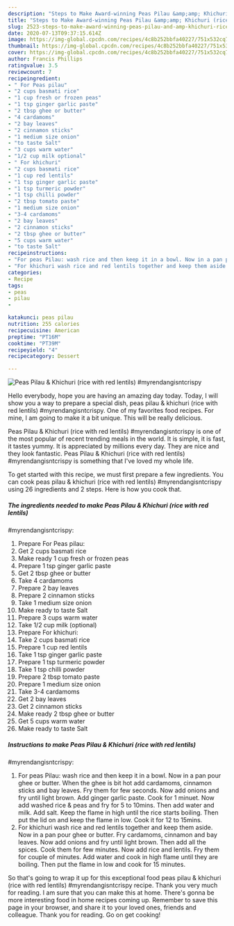 ```yaml
---
description: "Steps to Make Award-winning Peas Pilau &amp;amp; Khichuri (rice with red lentils) #myrendangisntcrispy"
title: "Steps to Make Award-winning Peas Pilau &amp;amp; Khichuri (rice with red lentils) #myrendangisntcrispy"
slug: 2523-steps-to-make-award-winning-peas-pilau-and-amp-khichuri-rice-with-red-lentils-myrendangisntcrispy
date: 2020-07-13T09:37:15.614Z
image: https://img-global.cpcdn.com/recipes/4c8b252bbfa40227/751x532cq70/peas-pilau-khichuri-rice-with-red-lentils-myrendangisntcrispy-recipe-main-photo.jpg
thumbnail: https://img-global.cpcdn.com/recipes/4c8b252bbfa40227/751x532cq70/peas-pilau-khichuri-rice-with-red-lentils-myrendangisntcrispy-recipe-main-photo.jpg
cover: https://img-global.cpcdn.com/recipes/4c8b252bbfa40227/751x532cq70/peas-pilau-khichuri-rice-with-red-lentils-myrendangisntcrispy-recipe-main-photo.jpg
author: Francis Phillips
ratingvalue: 3.5
reviewcount: 7
recipeingredient:
- " For Peas pilau"
- "2 cups basmati rice"
- "1 cup fresh or frozen peas"
- "1 tsp ginger garlic paste"
- "2 tbsp ghee or butter"
- "4 cardamoms"
- "2 bay leaves"
- "2 cinnamon sticks"
- "1 medium size onion"
- "to taste Salt"
- "3 cups warm water"
- "1/2 cup milk optional"
- " For khichuri"
- "2 cups basmati rice"
- "1 cup red lentils"
- "1 tsp ginger garlic paste"
- "1 tsp turmeric powder"
- "1 tsp chilli powder"
- "2 tbsp tomato paste"
- "1 medium size onion"
- "3-4 cardamoms"
- "2 bay leaves"
- "2 cinnamon sticks"
- "2 tbsp ghee or butter"
- "5 cups warm water"
- "to taste Salt"
recipeinstructions:
- "For peas Pilau: wash rice and then keep it in a bowl. Now in a pan pour ghee or butter. When the ghee is bit hot add cardamoms, cinnamon sticks and bay leaves. Fry them for few seconds. Now add onions and fry until light brown. Add ginger garlic paste. Cook for 1 minuet. Now add washed rice &amp; peas and fry for 5 to 10mins. Then add water and milk. Add salt. Keep the flame in high until the rice starts boiling. Then put the lid on and keep the flame in low. Cook it for 12 to 15mins."
- "For khichuri wash rice and red lentils together and keep them aside. Now in a pan pour ghee or butter. Fry cardamoms, cinnamon and bay leaves. Now add onions and fry until light brown. Then add all the spices. Cook them for few minutes. Now add rice and lentils. Fry them for couple of minutes. Add water and cook in high flame until they are boiling. Then put the flame in low and cook for 15 minutes."
categories:
- Recipe
tags:
- peas
- pilau
- 

katakunci: peas pilau  
nutrition: 255 calories
recipecuisine: American
preptime: "PT16M"
cooktime: "PT39M"
recipeyield: "4"
recipecategory: Dessert

---
```



![Peas Pilau &amp; Khichuri (rice with red lentils)
#myrendangisntcrispy](https://img-global.cpcdn.com/recipes/4c8b252bbfa40227/751x532cq70/peas-pilau-khichuri-rice-with-red-lentils-myrendangisntcrispy-recipe-main-photo.jpg)

Hello everybody, hope you are having an amazing day today. Today, I will show you a way to prepare a special dish, peas pilau &amp; khichuri (rice with red lentils)
#myrendangisntcrispy. One of my favorites food recipes. For mine, I am going to make it a bit unique. This will be really delicious.

Peas Pilau &amp; Khichuri (rice with red lentils)
#myrendangisntcrispy is one of the most popular of recent trending meals in the world. It is simple, it is fast, it tastes yummy. It is appreciated by millions every day. They are nice and they look fantastic. Peas Pilau &amp; Khichuri (rice with red lentils)
#myrendangisntcrispy is something that I've loved my whole life.




To get started with this recipe, we must first prepare a few ingredients. You can cook peas pilau &amp; khichuri (rice with red lentils)
#myrendangisntcrispy using 26 ingredients and 2 steps. Here is how you cook that.

<!--inarticleads1-->

##### The ingredients needed to make Peas Pilau &amp; Khichuri (rice with red lentils)
#myrendangisntcrispy:

1. Prepare  For Peas pilau:
1. Get 2 cups basmati rice
1. Make ready 1 cup fresh or frozen peas
1. Prepare 1 tsp ginger garlic paste
1. Get 2 tbsp ghee or butter
1. Take 4 cardamoms
1. Prepare 2 bay leaves
1. Prepare 2 cinnamon sticks
1. Take 1 medium size onion
1. Make ready to taste Salt
1. Prepare 3 cups warm water
1. Take 1/2 cup milk (optional)
1. Prepare  For khichuri:
1. Take 2 cups basmati rice
1. Prepare 1 cup red lentils
1. Take 1 tsp ginger garlic paste
1. Prepare 1 tsp turmeric powder
1. Take 1 tsp chilli powder
1. Prepare 2 tbsp tomato paste
1. Prepare 1 medium size onion
1. Take 3-4 cardamoms
1. Get 2 bay leaves
1. Get 2 cinnamon sticks
1. Make ready 2 tbsp ghee or butter
1. Get 5 cups warm water
1. Make ready to taste Salt




<!--inarticleads2-->

##### Instructions to make Peas Pilau &amp; Khichuri (rice with red lentils)
#myrendangisntcrispy:

1. For peas Pilau: wash rice and then keep it in a bowl. Now in a pan pour ghee or butter. When the ghee is bit hot add cardamoms, cinnamon sticks and bay leaves. Fry them for few seconds. Now add onions and fry until light brown. Add ginger garlic paste. Cook for 1 minuet. Now add washed rice &amp; peas and fry for 5 to 10mins. Then add water and milk. Add salt. Keep the flame in high until the rice starts boiling. Then put the lid on and keep the flame in low. Cook it for 12 to 15mins.
1. For khichuri wash rice and red lentils together and keep them aside. Now in a pan pour ghee or butter. Fry cardamoms, cinnamon and bay leaves. Now add onions and fry until light brown. Then add all the spices. Cook them for few minutes. Now add rice and lentils. Fry them for couple of minutes. Add water and cook in high flame until they are boiling. Then put the flame in low and cook for 15 minutes.




So that's going to wrap it up for this exceptional food peas pilau &amp; khichuri (rice with red lentils)
#myrendangisntcrispy recipe. Thank you very much for reading. I am sure that you can make this at home. There's gonna be more interesting food in home recipes coming up. Remember to save this page in your browser, and share it to your loved ones, friends and colleague. Thank you for reading. Go on get cooking!
